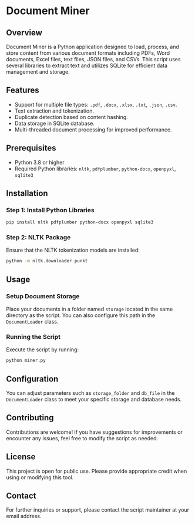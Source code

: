 
# Document Miner

## Overview
Document Miner is a Python application designed to load, process, and store content from various document formats including PDFs, Word documents, Excel files, text files, JSON files, and CSVs. This script uses several libraries to extract text and utilizes SQLite for efficient data management and storage.

## Features
- Support for multiple file types: `.pdf`, `.docx`, `.xlsx`, `.txt`, `.json`, `.csv`.
- Text extraction and tokenization.
- Duplicate detection based on content hashing.
- Data storage in SQLite database.
- Multi-threaded document processing for improved performance.

## Prerequisites
- Python 3.8 or higher
- Required Python libraries: `nltk`, `pdfplumber`, `python-docx`, `openpyxl`, `sqlite3`

## Installation

### Step 1: Install Python Libraries
```bash
pip install nltk pdfplumber python-docx openpyxl sqlite3
```

### Step 2: NLTK Package
Ensure that the NLTK tokenization models are installed:
```bash
python -m nltk.downloader punkt
```

## Usage

### Setup Document Storage
Place your documents in a folder named `storage` located in the same directory as the script. You can also configure this path in the `DocumentLoader` class.

### Running the Script
Execute the script by running:
```bash
python miner.py
```

## Configuration
You can adjust parameters such as `storage_folder` and `db_file` in the `DocumentLoader` class to meet your specific storage and database needs.

## Contributing
Contributions are welcome! If you have suggestions for improvements or encounter any issues, feel free to modify the script as needed.

## License
This project is open for public use. Please provide appropriate credit when using or modifying this tool.

## Contact
For further inquiries or support, please contact the script maintainer at your email address.
